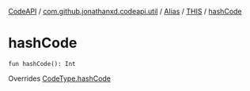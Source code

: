 [CodeAPI](../../../index.md) / [com.github.jonathanxd.codeapi.util](../../index.md) / [Alias](../index.md) / [THIS](index.md) / [hashCode](.)

# hashCode

`fun hashCode(): Int`

Overrides [CodeType.hashCode](../../../com.github.jonathanxd.codeapi.type/-code-type/hash-code.md)

